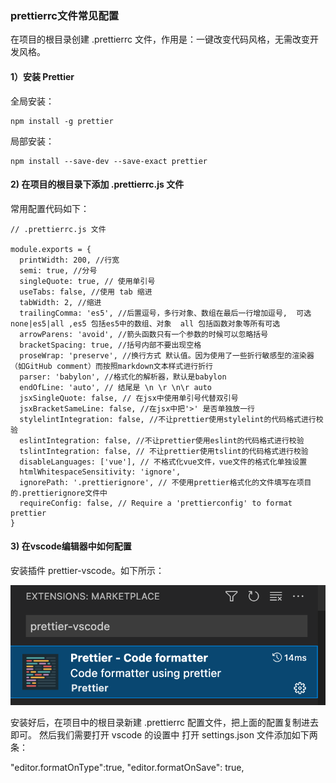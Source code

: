 
### prettierrc文件常见配置

在项目的根目录创建 .prettierrc 文件，作用是：一键改变代码风格，无需改变开发风格。

#### 1）安装 Prettier

全局安装： 
```
npm install -g prettier
```
局部安装： 
```
npm install --save-dev --save-exact prettier
```

#### 2) 在项目的根目录下添加 .prettierrc.js 文件

常用配置代码如下：
```
// .prettierrc.js 文件

module.exports = {
  printWidth: 200, //行宽
  semi: true, //分号
  singleQuote: true, // 使用单引号
  useTabs: false, //使用 tab 缩进
  tabWidth: 2, //缩进
  trailingComma: 'es5', //后置逗号，多行对象、数组在最后一行增加逗号,  可选 none|es5|all ,es5 包括es5中的数组、对象  all 包括函数对象等所有可选
  arrowParens: 'avoid', //箭头函数只有一个参数的时候可以忽略括号
  bracketSpacing: true, //括号内部不要出现空格
  proseWrap: 'preserve', //换行方式 默认值。因为使用了一些折行敏感型的渲染器（如GitHub comment）而按照markdown文本样式进行折行
  parser: 'babylon', //格式化的解析器，默认是babylon
  endOfLine: 'auto', // 结尾是 \n \r \n\r auto
  jsxSingleQuote: false, // 在jsx中使用单引号代替双引号
  jsxBracketSameLine: false, //在jsx中把'>' 是否单独放一行
  stylelintIntegration: false, //不让prettier使用stylelint的代码格式进行校验
  eslintIntegration: false, //不让prettier使用eslint的代码格式进行校验
  tslintIntegration: false, // 不让prettier使用tslint的代码格式进行校验
  disableLanguages: ['vue'], // 不格式化vue文件，vue文件的格式化单独设置
  htmlWhitespaceSensitivity: 'ignore',
  ignorePath: '.prettierignore', // 不使用prettier格式化的文件填写在项目的.prettierignore文件中
  requireConfig: false, // Require a 'prettierconfig' to format prettier
}

```

#### 3) 在vscode编辑器中如何配置

安装插件 prettier-vscode。如下所示：

<img src="https://raw.githubusercontent.com/kongzhi0707/front-end-learn/master/images2/prettier/1.png" /> <br />

安装好后，在项目中的根目录新建 .prettierrc 配置文件，把上面的配置复制进去即可。
然后我们需要打开 vscode 的设置中 打开 settings.json 文件添加如下两条：

"editor.formatOnType":true,
"editor.formatOnSave": true,